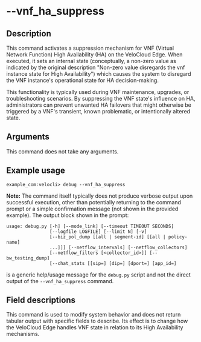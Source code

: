 #	--vnf_ha_suppress

##	Description
This command activates a suppression mechanism for VNF (Virtual Network Function) High Availability (HA) on the VeloCloud Edge. When executed, it sets an internal state (conceptually, a non-zero value as indicated by the original description "Non-zero value disregards the vnf instance state for High Availability") which causes the system to disregard the VNF instance's operational state for HA decision-making.

This functionality is typically used during VNF maintenance, upgrades, or troubleshooting scenarios. By suppressing the VNF state's influence on HA, administrators can prevent unwanted HA failovers that might otherwise be triggered by a VNF's transient, known problematic, or intentionally altered state.

##  Arguments
This command does not take any arguments.

##  Example usage
```
example_com:velocli> debug --vnf_ha_suppress
```
**Note:** The command itself typically does not produce verbose output upon successful execution, other than potentially returning to the command prompt or a simple confirmation message (not shown in the provided example). The output block shown in the prompt:
```
usage: debug.py [-h] [--mode_link] [--timeout TIMEOUT SECONDS]
                [--logfile LOGFILE] [--limit N] [-v]
                [--biz_pol_dump [[all | segment-id] [[all | policy-name]
                ...]]] [--netflow_intervals] [--netflow_collectors]
                [--netflow_filters [<collector_id>]] [--bw_testing_dump]
                [--chat_stats [[sip=] [dip=] [dport=] [app_id=]
```
is a generic help/usage message for the `debug.py` script and not the direct output of the `--vnf_ha_suppress` command.

##  Field descriptions
This command is used to modify system behavior and does not return tabular output with specific fields to describe. Its effect is to change how the VeloCloud Edge handles VNF state in relation to its High Availability mechanisms.